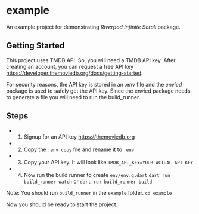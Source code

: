 # example

An example project for demonstrating _Riverpod Infinite Scroll_ package.

## Getting Started

This project uses TMDB API. So, you will need a TMDB API key. After creating an account, you can request a free API key https://developer.themoviedb.org/docs/getting-started.

For security reasons, the API key is stored in an .env file and the _envied_ package is used to safely get the API key. Since the envied package needs to generate a file you will need to run the build_runner.

## Steps

- 1. Signup for an API key https://themoviedb.org
- 2. Copy the `.env copy` file and rename it to `.env`
- 3. Copy your API key. It will look like `TMDB_API_KEY=YOUR ACTUAL API KEY`
- 4. Now run the build runner to create `env/env.g.dart`
     `dart run build_runner watch`
     or
     `dart run build_runner build`

Note: You should run `build_runner` in the `example` folder.
`cd example`

Now you should be ready to start the project.
